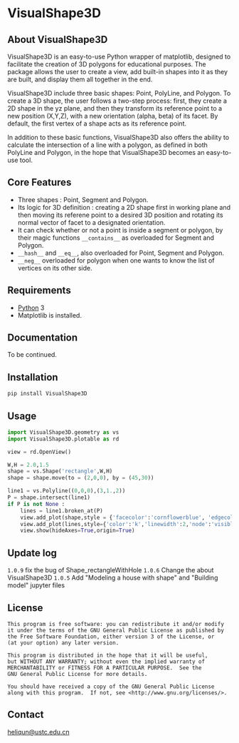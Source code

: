 # VisualShape3D

## About VisualShape3D

VisualShape3D is an easy-to-use Python wrapper of matplotlib, designed to facilitate the creation of 3D polygons for educational purposes. The package allows the user to create a view, add built-in shapes into it as they are built, and display them all together in the end.

VisualShape3D include three basic shapes: Point, PolyLine, and Polygon. To create a 3D shape, the user follows a two-step process: first, they create a 2D shape in the yz plane, and then they transform its reference point to a new position (X,Y,Z), with a new orientation (alpha, beta) of its facet. By default, the first vertex of a shape acts as its reference point.

In addition to these basic functions, VisualShape3D also offers the ability to calculate the intersection of a line with a polygon, as defined in both PolyLine and Polygon, in the hope that VisualShape3D becomes an easy-to-use tool.


## Core Features
- Three shapes : Point, Segment and Polygon.
- Its logic for 3D definition : creating a 2D shape first in working plane and then moving its referene point to a desired 3D position and rotating its normal vector of facet to a designated orientation.
- It can check whether or not a point is inside a segment or polygon, by their magic functions `__contains__` as overloaded for Segment and Polygon.
- `__hash__` and `__eq__`, also overloaded for Point, Segment and Polygon.
- `__neg__` overloaded for polygon when one wants to know the list of vertices on its other side.


## Requirements

* [Python](http://www.python.org) 3 
* Matplotlib is installed.

## Documentation

To be continued.

## Installation
```bash
pip install VisualShape3D
```

## Usage
```Python
import VisualShape3D.geometry as vs
import VisualShape3D.plotable as rd       

view = rd.OpenView()

W,H = 2.0,1.5
shape = vs.Shape('rectangle',W,H)
shape = shape.move(to = (2,0,0), by = (45,30))

line1 = vs.Polyline((0,0,0),(3,1.,2))
P = shape.intersect(line1)
if P is not None :
    lines = line1.broken_at(P)
    view.add_plot(shape,style = {'facecolor':'cornflowerblue', 'edgecolor':'navy','alpha':0.5})
    view.add_plot(lines,style={'color':'k','linewidth':2,'node':'visible'})
    view.show(hideAxes=True,origin=True)
```

## Update log
`1.0.9`  fix the bug of Shape_rectangleWithHole
`1.0.6`  Change the about VisualShape3D
`1.0.5`  Add "Modeling a house with shape" and "Building model" jupyter files


## License

    This program is free software: you can redistribute it and/or modify
    it under the terms of the GNU General Public License as published by
    the Free Software Foundation, either version 3 of the License, or
    (at your option) any later version.

    This program is distributed in the hope that it will be useful,
    but WITHOUT ANY WARRANTY; without even the implied warranty of
    MERCHANTABILITY or FITNESS FOR A PARTICULAR PURPOSE.  See the
    GNU General Public License for more details.

    You should have received a copy of the GNU General Public License
    along with this program.  If not, see <http://www.gnu.org/licenses/>.

## Contact
heliqun@ustc.edu.cn
